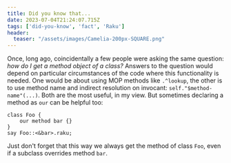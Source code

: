```yaml
---
title: Did you know that...
date: 2023-07-04T21:24:07.715Z
tags: ['did-you-know', 'fact', 'Raku']
header:
  teaser: "/assets/images/Camelia-200px-SQUARE.png"
---
```

Once, long ago, coincidentally a few people were asking the same question: _how do I get a method object of a class?_
Answers to the question would depend on particular circumstances of the code where this functionality is needed. One
would be about using MOP methods like `.^lookup`, the other is to use method name and indirect resolution on invocant:
`self."$method-name"(...)`. Both are the most useful, in my view. But sometimes declaring a method as `our` can be
helpful too:

```
class Foo {
    our method bar {}
}
say Foo::<&bar>.raku;
```

Just don't forget that this way we always get the method of class `Foo`, even if a subclass overrides method `bar`.